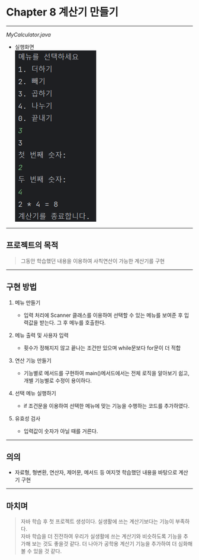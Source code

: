 # Chapter 8 계산기 만들기
---
*MyCalculator.java*  
+ 실행화면  
![calc.png](calc.png)
___
## 프로젝트의 목적
>그동안 학습했던 내용을 이용하여 사칙연산이 가능한 계산기를 구현
___
## 구현 방법
1. 메뉴 만들기
    + 입력 처리에 Scanner 클래스를 이용하여 선택할 수 있는 메뉴를 보여준 후 입력값을 받는다. 그 후 메누를 호출한다.
    
2. 메뉴 출력 및 사용자 입력
    + 횟수가 정해지지 않고 끝나는 조건만 있으며 while문보다 for문이 더 적합
    
3. 연산 기능 만들기
    + 기능별로 메서드를 구현하여 main()메서드에서는 전체 로직을 알아보기 쉽고, 개별 기능별로 수정이 용이하다.
    
4. 선택 메뉴 실행하기
   + if 조건문을 이용하여 선택한 메뉴에 맞는 기능을 수행하는 코드를 추가하였다.
5. 유효성 검사
    + 입력값이 숫자가 아닐 때를 거른다.
___
## 의의
+ 자료형, 형변환, 연산자, 제어문, 메서드 등 여지껏 학습했던 내용을 바탕으로 계산기 구현
___
## 마치며
> 자바 학습 후 첫 프로젝트 생성이다.
> 실생활에 쓰는 계산기보다는 기능이 부족하다.  
> 자바 학습을 더 진전하여 우리가 실생활에 쓰는 계산기와 비슷하도록 기능을 추가해 보는 것도 좋을것 같다.
> 더 나아가 공학용 계산기 기능을 추가하여 더 심화해볼 수 있을 것 같다.